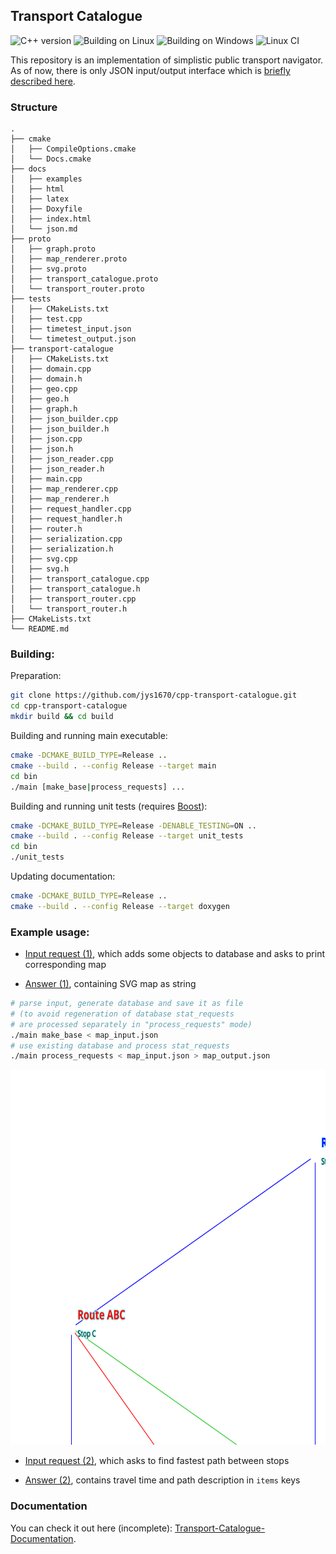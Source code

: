 ## Transport Catalogue
![C++ version](https://img.shields.io/badge/C%2B%2B-17-blue)
![Building on Linux](https://github.com/jys1670/cpp-transport-catalogue/actions/workflows/building_linux.yml/badge.svg)
![Building on Windows](https://github.com/jys1670/cpp-transport-catalogue/actions/workflows/building_windows.yml/badge.svg)
![Linux CI](https://github.com/jys1670/cpp-transport-catalogue/actions/workflows/linux_ci_test.yml/badge.svg)

This repository is an implementation of simplistic public transport navigator.
As of now, there is only JSON input/output interface which is [briefly described here](https://github.com/jys1670/cpp-transport-catalogue/blob/main/docs/json.md).


### Structure
```
.
├── cmake
│   ├── CompileOptions.cmake
│   └── Docs.cmake
├── docs
│   ├── examples
│   ├── html
│   ├── latex
│   ├── Doxyfile
│   ├── index.html
│   └── json.md
├── proto
│   ├── graph.proto
│   ├── map_renderer.proto
│   ├── svg.proto
│   ├── transport_catalogue.proto
│   └── transport_router.proto
├── tests
│   ├── CMakeLists.txt
│   ├── test.cpp
│   ├── timetest_input.json
│   └── timetest_output.json
├── transport-catalogue
│   ├── CMakeLists.txt
│   ├── domain.cpp
│   ├── domain.h
│   ├── geo.cpp
│   ├── geo.h
│   ├── graph.h
│   ├── json_builder.cpp
│   ├── json_builder.h
│   ├── json.cpp
│   ├── json.h
│   ├── json_reader.cpp
│   ├── json_reader.h
│   ├── main.cpp
│   ├── map_renderer.cpp
│   ├── map_renderer.h
│   ├── request_handler.cpp
│   ├── request_handler.h
│   ├── router.h
│   ├── serialization.cpp
│   ├── serialization.h
│   ├── svg.cpp
│   ├── svg.h
│   ├── transport_catalogue.cpp
│   ├── transport_catalogue.h
│   ├── transport_router.cpp
│   └── transport_router.h
├── CMakeLists.txt
└── README.md
```
### Building:

Preparation:
```sh
git clone https://github.com/jys1670/cpp-transport-catalogue.git
cd cpp-transport-catalogue
mkdir build && cd build
```

Building and running main executable:
```sh
cmake -DCMAKE_BUILD_TYPE=Release ..
cmake --build . --config Release --target main
cd bin
./main [make_base|process_requests] ...
```

Building and running unit tests (requires [Boost](https://www.boost.org/)):
```sh
cmake -DCMAKE_BUILD_TYPE=Release -DENABLE_TESTING=ON ..
cmake --build . --config Release --target unit_tests
cd bin
./unit_tests
```

Updating documentation:
```sh
cmake -DCMAKE_BUILD_TYPE=Release ..
cmake --build . --config Release --target doxygen
```

### Example usage:

 - [Input request (1)](https://raw.githubusercontent.com/jys1670/cpp-transport-catalogue/main/docs/examples/map_input.json), which adds some objects to database and asks to print corresponding map

 - [Answer (1)](https://raw.githubusercontent.com/jys1670/cpp-transport-catalogue/main/docs/examples/map_output.json), containing SVG map as string
```sh
# parse input, generate database and save it as file
# (to avoid regeneration of database stat_requests 
# are processed separately in "process_requests" mode)
./main make_base < map_input.json
# use existing database and process stat_requests
./main process_requests < map_input.json > map_output.json
```
<img src="https://raw.githubusercontent.com/jys1670/cpp-transport-catalogue/main/docs/examples/example_map.svg" width="650" height="600" alt="example-map">

- [Input request (2)](https://raw.githubusercontent.com/jys1670/cpp-transport-catalogue/main/docs/examples/route_input.json), which asks to find fastest path between stops

- [Answer (2)](https://raw.githubusercontent.com/jys1670/cpp-transport-catalogue/main/docs/examples/route_output.json), contains travel time and path description in `items` keys

### Documentation

You can check it out here (incomplete): [Transport-Catalogue-Documentation](https://jys1670.github.io/cpp-transport-catalogue/html/index.html).